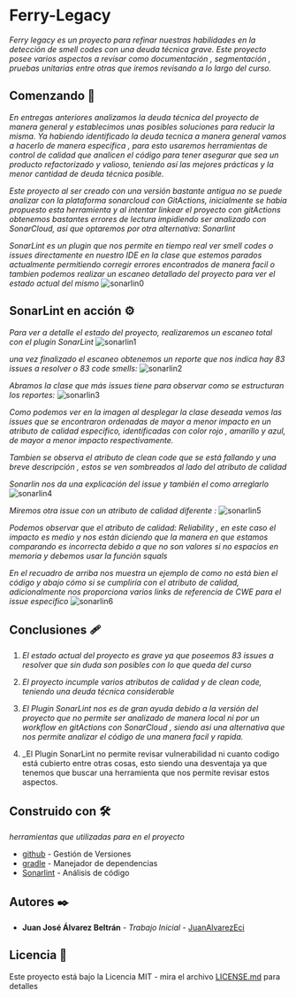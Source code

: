 # Ferry-Legacy

_Ferry legacy es un proyecto para refinar nuestras habilidades en la detección de smell codes con una deuda técnica grave. Este proyecto posee varios aspectos a revisar como documentación , segmentación , pruebas unitarias entre otras que iremos revisando a lo largo del curso._

## Comenzando 🚀
_En entregas anteriores analizamos la deuda técnica del proyecto de manera general y establecimos unas posibles soluciones para reducir la misma. Ya habiendo identificado la deuda tecnica a manera general vamos a hacerlo de manera especifica , para esto usaremos herramientas de control de calidad que analicen el código para tener asegurar que sea un producto refactorizado y valioso, teniendo así  las mejores prácticas y la menor cantidad de deuda técnica posible._

_Este proyecto al ser creado con una versión bastante antigua no se puede analizar con la plataforma sonarcloud con GitActions, inicialmente se habia propuesto esta herramienta y al intentar linkear el proyecto con gitActions obtenemos bastantes errores de lectura impidiendo ser analizado con SonarCloud, asi que optaremos por otra alternativa: Sonarlint_ 

_SonarLint es un plugin que nos permite en tiempo real ver smell codes o issues directamente en nuestro IDE en la clase que estemos parados actualmente permitiendo corregir errores encontrados de manera facil o tambien podemos realizar un escaneo detallado del proyecto para ver el estado actual del mismo_
![sonarlin0](java/src/main/resources/sonarlin0.png)

## SonarLint en acción ⚙️

_Para ver a detalle el estado del proyecto, realizaremos un escaneo total con el plugin SonarLint_
![sonarlin1](java/src/main/resources/sonarlin2.png)

_una vez finalizado el escaneo obtenemos un reporte que nos indica hay 83 issues a resolver o 83 code smells:_
![sonarlin2](java/src/main/resources/sonarlin3.png)

_Abramos la clase que más issues tiene para observar como se estructuran los reportes:_
![sonarlin3](java/src/main/resources/sonarlin1.png)

_Como podemos ver en la imagen al desplegar la clase deseada vemos las issues que se encontraron ordenadas de mayor a menor impacto en un atributo de calidad especifico, identificadas con color rojo , amarillo y azul, de mayor a menor impacto respectivamente._

_Tambien se observa el atributo de clean code que se está fallando y una breve descripción , estos se ven sombreados al lado del atributo de calidad_

_Sonarlin nos da una explicación del issue y también el como arreglarlo_
![sonarlin4](java/src/main/resources/sonarlin4.png)

_Miremos otra issue con un atributo de calidad diferente :_
![sonarlin5](java/src/main/resources/sonarlin5.png)

_Podemos observar que el atributo de calidad: Reliability , en este caso el impacto es medio y nos están diciendo que la manera en que estamos comparando es incorrecta debido a que no son valores si no espacios en memoria y debemos usar la función squals_

_En el recuadro de arriba nos muestra un ejemplo de como no está bien el código y abajo cómo si se cumpliría con el atributo de calidad, adicionalmente nos proporciona varios links de referencia de CWE para el issue especifico_
![sonarlin6](java/src/main/resources/sonarlin6.png)

## Conclusiones 🩹
  1. _El estado actual del proyecto es grave ya que poseemos 83 issues a resolver que sin duda son posibles con lo que queda del curso_
  
  2. _El proyecto incumple varios atributos de calidad y de clean code, teniendo una deuda técnica considerable_
  
  3. _El Plugin SonarLint nos es de gran ayuda debido a la versión del proyecto que no permite ser analizado de manera local ni por un workflow en gitActions con SonarCloud , siendo asi  una alternativa que nos permite analizar el código de una manera facil y rapida._
  4. _El Plugin SonarLint no permite revisar vulnerabilidad ni cuanto codigo está cubierto entre otras cosas, esto siendo una desventaja ya que tenemos que buscar una herramienta que nos permite revisar estos aspectos.
## Construido con 🛠️

_herramientas que utilizadas para en el proyecto_

* [github](https://github.com/) - Gestión de Versiones
* [gradle](https://gradle.org/) - Manejador de dependencias
* [Sonarlint](https://www.sonarsource.com/products/sonarlint/) - Análisis de código

## Autores ✒️

* **Juan José Álvarez Beltrán** - *Trabajo Inicial* - [JuanAlvarezEci](https://github.com/juanalvarezeci)


## Licencia 📄

Este proyecto está bajo la Licencia MIT  - mira el archivo [LICENSE.md](LICENSE.md) para detalles
